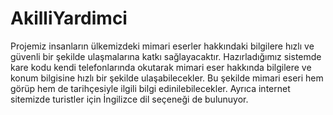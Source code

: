 # AkilliYardimci
Projemiz insanların ülkemizdeki mimari eserler hakkındaki bilgilere hızlı ve güvenli bir şekilde ulaşmalarına katkı sağlayacaktır. Hazırladığımız sistemde kare kodu kendi telefonlarında okutarak mimari eser hakkında bilgilere ve konum bilgisine hızlı bir şekilde ulaşabilecekler. Bu şekilde mimari eseri hem görüp hem de tarihçesiyle ilgili bilgi edinilebilecekler. Ayrıca internet sitemizde turistler için İngilizce dil seçeneği de bulunuyor.

